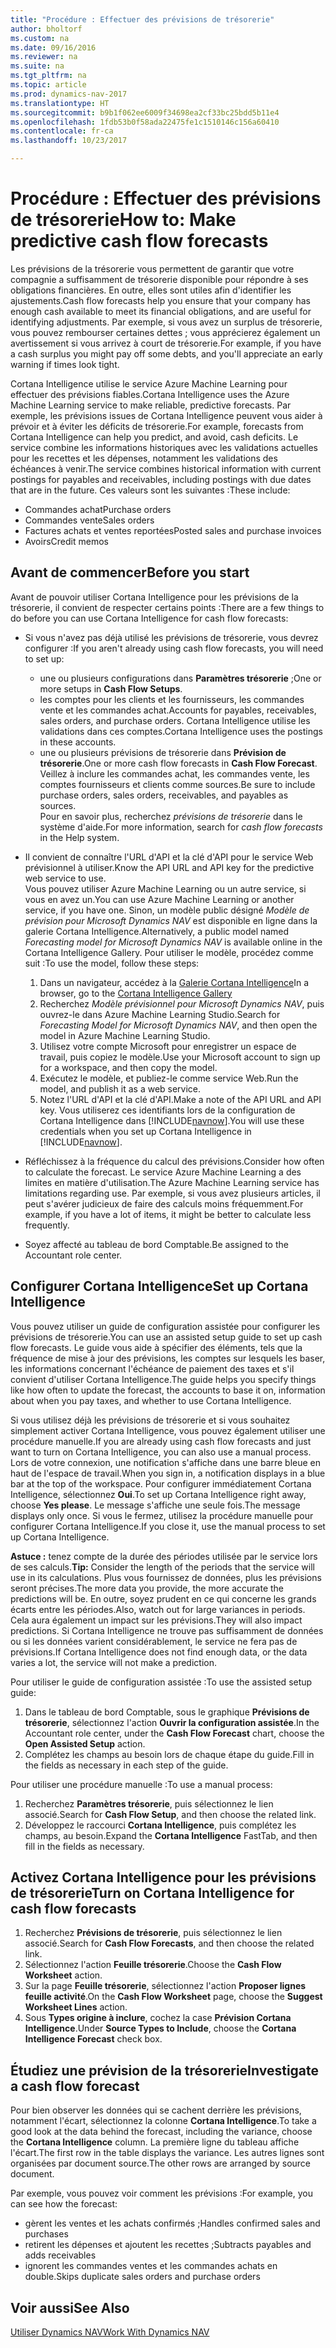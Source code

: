 ```yaml
---
title: "Procédure : Effectuer des prévisions de trésorerie"
author: bholtorf
ms.custom: na
ms.date: 09/16/2016
ms.reviewer: na
ms.suite: na
ms.tgt_pltfrm: na
ms.topic: article
ms.prod: dynamics-nav-2017
ms.translationtype: HT
ms.sourcegitcommit: b9b1f062ee6009f34698ea2cf33bc25bdd5b11e4
ms.openlocfilehash: 1fdb53b0f58ada22475fe1c1510146c156a60410
ms.contentlocale: fr-ca
ms.lasthandoff: 10/23/2017

---
```


# <a name="how-to-make-predictive-cash-flow-forecasts"></a><span data-ttu-id="1c055-102">Procédure : Effectuer des prévisions de trésorerie</span><span class="sxs-lookup"><span data-stu-id="1c055-102">How to: Make predictive cash flow forecasts</span></span>
<span data-ttu-id="1c055-103">Les prévisions de la trésorerie vous permettent de garantir que votre compagnie a suffisamment de trésorerie disponible pour répondre à ses obligations financières. En outre, elles sont utiles afin d'identifier les ajustements.</span><span class="sxs-lookup"><span data-stu-id="1c055-103">Cash flow forecasts help you ensure that your company has enough cash available to meet its financial obligations, and are useful for identifying adjustments.</span></span> <span data-ttu-id="1c055-104">Par exemple, si vous avez un surplus de trésorerie, vous pouvez rembourser certaines dettes ; vous apprécierez également un avertissement si vous arrivez à court de trésorerie.</span><span class="sxs-lookup"><span data-stu-id="1c055-104">For example, if you have a cash surplus you might pay off some debts, and you'll appreciate an early warning if times look tight.</span></span>

<span data-ttu-id="1c055-105">Cortana Intelligence utilise le service Azure Machine Learning pour effectuer des prévisions fiables.</span><span class="sxs-lookup"><span data-stu-id="1c055-105">Cortana Intelligence uses the Azure Machine Learning service to make reliable, predictive forecasts.</span></span> <span data-ttu-id="1c055-106">Par exemple, les prévisions issues de Cortana Intelligence peuvent vous aider à prévoir et à éviter les déficits de trésorerie.</span><span class="sxs-lookup"><span data-stu-id="1c055-106">For example, forecasts from Cortana Intelligence can help you predict, and avoid, cash deficits.</span></span> <span data-ttu-id="1c055-107">Le service combine les informations historiques avec les validations actuelles pour les recettes et les dépenses, notamment les validations des échéances à venir.</span><span class="sxs-lookup"><span data-stu-id="1c055-107">The service combines historical information with current postings for payables and receivables, including postings with due dates that are in the future.</span></span> <span data-ttu-id="1c055-108">Ces valeurs sont les suivantes :</span><span class="sxs-lookup"><span data-stu-id="1c055-108">These include:</span></span>
* <span data-ttu-id="1c055-109">Commandes achat</span><span class="sxs-lookup"><span data-stu-id="1c055-109">Purchase orders</span></span>
* <span data-ttu-id="1c055-110">Commandes vente</span><span class="sxs-lookup"><span data-stu-id="1c055-110">Sales orders</span></span>
* <span data-ttu-id="1c055-111">Factures achats et ventes reportées</span><span class="sxs-lookup"><span data-stu-id="1c055-111">Posted sales and purchase invoices</span></span>
* <span data-ttu-id="1c055-112">Avoirs</span><span class="sxs-lookup"><span data-stu-id="1c055-112">Credit memos</span></span>

## <a name="before-you-start"></a><span data-ttu-id="1c055-113">Avant de commencer</span><span class="sxs-lookup"><span data-stu-id="1c055-113">Before you start</span></span>  
<span data-ttu-id="1c055-114">Avant de pouvoir utiliser Cortana Intelligence pour les prévisions de la trésorerie, il convient de respecter certains points :</span><span class="sxs-lookup"><span data-stu-id="1c055-114">There are a few things to do before you can use Cortana Intelligence for cash flow forecasts:</span></span>
* <span data-ttu-id="1c055-115">Si vous n'avez pas déjà utilisé les prévisions de trésorerie, vous devrez configurer :</span><span class="sxs-lookup"><span data-stu-id="1c055-115">If you aren't already using cash flow forecasts, you will need to set up:</span></span>
    * <span data-ttu-id="1c055-116">une ou plusieurs configurations dans **Paramètres trésorerie** ;</span><span class="sxs-lookup"><span data-stu-id="1c055-116">One or more setups in **Cash Flow Setups**.</span></span>
    * <span data-ttu-id="1c055-117">les comptes pour les clients et les fournisseurs, les commandes vente et les commandes achat.</span><span class="sxs-lookup"><span data-stu-id="1c055-117">Accounts for payables, receivables, sales orders, and purchase orders.</span></span> <span data-ttu-id="1c055-118">Cortana Intelligence utilise les validations dans ces comptes.</span><span class="sxs-lookup"><span data-stu-id="1c055-118">Cortana Intelligence uses the postings in these accounts.</span></span>
    * <span data-ttu-id="1c055-119">une ou plusieurs prévisions de trésorerie dans **Prévision de trésorerie**.</span><span class="sxs-lookup"><span data-stu-id="1c055-119">One or more cash flow forecasts in **Cash Flow Forecast**.</span></span> <span data-ttu-id="1c055-120">Veillez à inclure les commandes achat, les commandes vente, les comptes fournisseurs et clients comme sources.</span><span class="sxs-lookup"><span data-stu-id="1c055-120">Be sure to include purchase orders, sales orders, receivables, and payables as sources.</span></span>  
    <span data-ttu-id="1c055-121">Pour en savoir plus, recherchez _prévisions de trésorerie_ dans le système d'aide.</span><span class="sxs-lookup"><span data-stu-id="1c055-121">For more information, search for _cash flow forecasts_ in the Help system.</span></span>
* <span data-ttu-id="1c055-122">Il convient de connaître l'URL d'API et la clé d'API pour le service Web prévisionnel à utiliser.</span><span class="sxs-lookup"><span data-stu-id="1c055-122">Know the API URL and API key for the predictive web service to use.</span></span>  
    <span data-ttu-id="1c055-123">Vous pouvez utiliser Azure Machine Learning ou un autre service, si vous en avez un.</span><span class="sxs-lookup"><span data-stu-id="1c055-123">You can use Azure Machine Learning or another service, if you have one.</span></span> <span data-ttu-id="1c055-124">Sinon, un modèle public désigné _Modèle de prévision pour Microsoft Dynamics NAV_ est disponible en ligne dans la galerie Cortana Intelligence.</span><span class="sxs-lookup"><span data-stu-id="1c055-124">Alternatively, a public model named _Forecasting model for Microsoft Dynamics NAV_ is available online in the Cortana Intelligence Gallery.</span></span> <span data-ttu-id="1c055-125">Pour utiliser le modèle, procédez comme suit :</span><span class="sxs-lookup"><span data-stu-id="1c055-125">To use the model, follow these steps:</span></span>

    1. <span data-ttu-id="1c055-126">Dans un navigateur, accédez à la [Galerie Cortana Intelligence](https://go.microsoft.com/fwlink/?linkid=828352)</span><span class="sxs-lookup"><span data-stu-id="1c055-126">In a browser, go to the [Cortana Intelligence Gallery](https://go.microsoft.com/fwlink/?linkid=828352)</span></span>
    2. <span data-ttu-id="1c055-127">Recherchez _Modèle prévisionnel pour Microsoft Dynamics NAV_, puis ouvrez-le dans Azure Machine Learning Studio.</span><span class="sxs-lookup"><span data-stu-id="1c055-127">Search for _Forecasting Model for Microsoft Dynamics NAV_, and then open the model in Azure Machine Learning Studio.</span></span>
    3. <span data-ttu-id="1c055-128">Utilisez votre compte Microsoft pour enregistrer un espace de travail, puis copiez le modèle.</span><span class="sxs-lookup"><span data-stu-id="1c055-128">Use your Microsoft account to sign up for a workspace, and then copy the model.</span></span>
    4. <span data-ttu-id="1c055-129">Exécutez le modèle, et publiez-le comme service Web.</span><span class="sxs-lookup"><span data-stu-id="1c055-129">Run the model, and publish it as a web service.</span></span>
    5. <span data-ttu-id="1c055-130">Notez l'URL d'API et la clé d'API.</span><span class="sxs-lookup"><span data-stu-id="1c055-130">Make a note of the API URL and API key.</span></span> <span data-ttu-id="1c055-131">Vous utiliserez ces identifiants lors de la configuration de Cortana Intelligence dans [!INCLUDE[navnow](includes/navnow_md.md)].</span><span class="sxs-lookup"><span data-stu-id="1c055-131">You will use these credentials when you set up Cortana Intelligence in [!INCLUDE[navnow](includes/navnow_md.md)].</span></span>  

* <span data-ttu-id="1c055-132">Réfléchissez à la fréquence du calcul des prévisions.</span><span class="sxs-lookup"><span data-stu-id="1c055-132">Consider how often to calculate the forecast.</span></span> <span data-ttu-id="1c055-133">Le service Azure Machine Learning a des limites en matière d'utilisation.</span><span class="sxs-lookup"><span data-stu-id="1c055-133">The Azure Machine Learning service has limitations regarding use.</span></span> <span data-ttu-id="1c055-134">Par exemple, si vous avez plusieurs articles, il peut s'avérer judicieux de faire des calculs moins fréquemment.</span><span class="sxs-lookup"><span data-stu-id="1c055-134">For example, if you have a lot of items, it might be better to calculate less frequently.</span></span>
* <span data-ttu-id="1c055-135">Soyez affecté au tableau de bord Comptable.</span><span class="sxs-lookup"><span data-stu-id="1c055-135">Be assigned to the Accountant role center.</span></span>

## <a name="set-up-cortana-intelligence"></a><span data-ttu-id="1c055-136">Configurer Cortana Intelligence</span><span class="sxs-lookup"><span data-stu-id="1c055-136">Set up Cortana Intelligence</span></span>
<span data-ttu-id="1c055-137">Vous pouvez utiliser un guide de configuration assistée pour configurer les prévisions de trésorerie.</span><span class="sxs-lookup"><span data-stu-id="1c055-137">You can use an assisted setup guide to set up cash flow forecasts.</span></span> <span data-ttu-id="1c055-138">Le guide vous aide à spécifier des éléments, tels que la fréquence de mise à jour des prévisions, les comptes sur lesquels les baser, les informations concernant l'échéance de paiement des taxes et s'il convient d'utiliser Cortana Intelligence.</span><span class="sxs-lookup"><span data-stu-id="1c055-138">The guide helps you specify things like how often to update the forecast, the accounts to base it on, information about when you pay taxes, and whether to use Cortana Intelligence.</span></span>  

<span data-ttu-id="1c055-139">Si vous utilisez déjà les prévisions de trésorerie et si vous souhaitez simplement activer Cortana Intelligence, vous pouvez également utiliser une procédure manuelle.</span><span class="sxs-lookup"><span data-stu-id="1c055-139">If you are already using cash flow forecasts and just want to turn on Cortana Intelligence, you can also use a manual process.</span></span> <span data-ttu-id="1c055-140">Lors de votre connexion, une notification s'affiche dans une barre bleue en haut de l'espace de travail.</span><span class="sxs-lookup"><span data-stu-id="1c055-140">When you sign in, a notification displays in a blue bar at the top of the workspace.</span></span> <span data-ttu-id="1c055-141">Pour configurer immédiatement Cortana Intelligence, sélectionnez **Oui**.</span><span class="sxs-lookup"><span data-stu-id="1c055-141">To set up Cortana Intelligence right away, choose **Yes please**.</span></span> <span data-ttu-id="1c055-142">Le message s'affiche une seule fois.</span><span class="sxs-lookup"><span data-stu-id="1c055-142">The message displays only once.</span></span> <span data-ttu-id="1c055-143">Si vous le fermez, utilisez la procédure manuelle pour configurer Cortana Intelligence.</span><span class="sxs-lookup"><span data-stu-id="1c055-143">If you close it, use the manual process to set up Cortana Intelligence.</span></span>  

<span data-ttu-id="1c055-144">**Astuce :** tenez compte de la durée des périodes utilisée par le service lors de ses calculs.</span><span class="sxs-lookup"><span data-stu-id="1c055-144">**Tip:** Consider the length of the periods that the service will use in its calculations.</span></span> <span data-ttu-id="1c055-145">Plus vous fournissez de données, plus les prévisions seront précises.</span><span class="sxs-lookup"><span data-stu-id="1c055-145">The more data you provide, the more accurate the predictions will be.</span></span> <span data-ttu-id="1c055-146">En outre, soyez prudent en ce qui concerne les grands écarts entre les périodes.</span><span class="sxs-lookup"><span data-stu-id="1c055-146">Also, watch out for large variances in periods.</span></span> <span data-ttu-id="1c055-147">Cela aura également un impact sur les prévisions.</span><span class="sxs-lookup"><span data-stu-id="1c055-147">They will also impact predictions.</span></span> <span data-ttu-id="1c055-148">Si Cortana Intelligence ne trouve pas suffisamment de données ou si les données varient considérablement, le service ne fera pas de prévisions.</span><span class="sxs-lookup"><span data-stu-id="1c055-148">If Cortana Intelligence does not find enough data, or the data varies a lot, the service will not make a prediction.</span></span>

<span data-ttu-id="1c055-149">Pour utiliser le guide de configuration assistée :</span><span class="sxs-lookup"><span data-stu-id="1c055-149">To use the assisted setup guide:</span></span>
1. <span data-ttu-id="1c055-150">Dans le tableau de bord Comptable, sous le graphique **Prévisions de trésorerie**, sélectionnez l'action **Ouvrir la configuration assistée**.</span><span class="sxs-lookup"><span data-stu-id="1c055-150">In the Accountant role center, under the **Cash Flow Forecast** chart, choose the **Open Assisted Setup** action.</span></span>
2. <span data-ttu-id="1c055-151">Complétez les champs au besoin lors de chaque étape du guide.</span><span class="sxs-lookup"><span data-stu-id="1c055-151">Fill in the fields as necessary in each step of the guide.</span></span>

<span data-ttu-id="1c055-152">Pour utiliser une procédure manuelle :</span><span class="sxs-lookup"><span data-stu-id="1c055-152">To use a manual process:</span></span>
1. <span data-ttu-id="1c055-153">Recherchez **Paramètres trésorerie**, puis sélectionnez le lien associé.</span><span class="sxs-lookup"><span data-stu-id="1c055-153">Search for **Cash Flow Setup**, and then choose the related link.</span></span>
2. <span data-ttu-id="1c055-154">Développez le raccourci **Cortana Intelligence**, puis complétez les champs, au besoin.</span><span class="sxs-lookup"><span data-stu-id="1c055-154">Expand the **Cortana Intelligence** FastTab, and then fill in the fields as necessary.</span></span>

## <a name="turn-on-cortana-intelligence-for-cash-flow-forecasts"></a><span data-ttu-id="1c055-155">Activez Cortana Intelligence pour les prévisions de trésorerie</span><span class="sxs-lookup"><span data-stu-id="1c055-155">Turn on Cortana Intelligence for cash flow forecasts</span></span>
1. <span data-ttu-id="1c055-156">Recherchez **Prévisions de trésorerie**, puis sélectionnez le lien associé.</span><span class="sxs-lookup"><span data-stu-id="1c055-156">Search for **Cash Flow Forecasts**, and then choose the related link.</span></span>
2. <span data-ttu-id="1c055-157">Sélectionnez l'action **Feuille trésorerie**.</span><span class="sxs-lookup"><span data-stu-id="1c055-157">Choose the **Cash Flow Worksheet** action.</span></span>
3. <span data-ttu-id="1c055-158">Sur la page **Feuille trésorerie**, sélectionnez l'action **Proposer lignes feuille activité**.</span><span class="sxs-lookup"><span data-stu-id="1c055-158">On the **Cash Flow Worksheet** page, choose the **Suggest Worksheet Lines** action.</span></span>  
4. <span data-ttu-id="1c055-159">Sous **Types origine à inclure**, cochez la case **Prévision Cortana Intelligence**.</span><span class="sxs-lookup"><span data-stu-id="1c055-159">Under **Source Types to Include**, choose the **Cortana Intelligence Forecast** check box.</span></span>

## <a name="investigate-a-cash-flow-forecast"></a><span data-ttu-id="1c055-160">Étudiez une prévision de la trésorerie</span><span class="sxs-lookup"><span data-stu-id="1c055-160">Investigate a cash flow forecast</span></span>
<span data-ttu-id="1c055-161">Pour bien observer les données qui se cachent derrière les prévisions, notamment l'écart, sélectionnez la colonne **Cortana Intelligence**.</span><span class="sxs-lookup"><span data-stu-id="1c055-161">To take a good look at the data behind the forecast, including the variance, choose the **Cortana Intelligence** column.</span></span> <span data-ttu-id="1c055-162">La première ligne du tableau affiche l'écart.</span><span class="sxs-lookup"><span data-stu-id="1c055-162">The first row in the table displays the variance.</span></span> <span data-ttu-id="1c055-163">Les autres lignes sont organisées par document source.</span><span class="sxs-lookup"><span data-stu-id="1c055-163">The other rows are arranged by source document.</span></span>  

<span data-ttu-id="1c055-164">Par exemple, vous pouvez voir comment les prévisions :</span><span class="sxs-lookup"><span data-stu-id="1c055-164">For example, you can see how the forecast:</span></span>    
* <span data-ttu-id="1c055-165">gèrent les ventes et les achats confirmés ;</span><span class="sxs-lookup"><span data-stu-id="1c055-165">Handles confirmed sales and purchases</span></span>
* <span data-ttu-id="1c055-166">retirent les dépenses et ajoutent les recettes ;</span><span class="sxs-lookup"><span data-stu-id="1c055-166">Subtracts payables and adds receivables</span></span>
* <span data-ttu-id="1c055-167">ignorent les commandes ventes et les commandes achats en double.</span><span class="sxs-lookup"><span data-stu-id="1c055-167">Skips duplicate sales orders and purchase orders</span></span>

## <a name="see-also"></a><span data-ttu-id="1c055-168">Voir aussi</span><span class="sxs-lookup"><span data-stu-id="1c055-168">See Also</span></span>  
[<span data-ttu-id="1c055-169">Utiliser Dynamics NAV</span><span class="sxs-lookup"><span data-stu-id="1c055-169">Work With Dynamics NAV</span></span>](ui-work-product.md)

